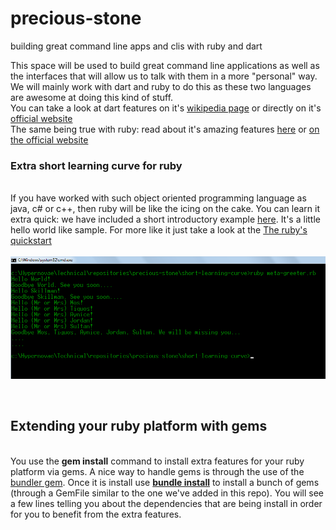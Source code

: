 # precious-stone
building great command line apps and clis with ruby and dart

This space will be used to build great command line applications as well as the interfaces that will allow us to talk with them in a more "personal" way. We will mainly work with dart and ruby to do this as these two languages are awesome at doing this kind of stuff. <br/>
You can take a look at dart features on it's <a href='https://en.wikipedia.org/wiki/Dart_(programming_language)'>wikipedia page</a> or directly on it's <a href='https://www.dartlang.org/'>official website</a><br/>
The same being true with ruby: read about it's amazing features <a href='https://en.wikipedia.org/wiki/Ruby_(programming_language)'>here</a> or <a href='https://www.ruby-lang.org/en/'>on the official website</a><br/>
<p>
<h3>Extra short learning curve for ruby</h3><br/>
If you have worked with such object oriented programming language as java, c# or c++, then ruby will be like the icing on the cake. You can learn it extra quick: we have included a short introductory example <a href='https://github.com/alainlompo/precious-stone/tree/master/short-learning-curve'>here</a>. It's a little hello world like sample. For more like it just take a look at the <a href='https://www.ruby-lang.org/en/documentation/quickstart/2/'>The ruby's quickstart</a><br/><br/>
<img src='https://github.com/alainlompo/precious-stone/blob/master/short-learning-curve/meta-greeter-output.png' alt='The quick hello world like ruby app' />
</p>
<br/>
<p>
<h2>Extending your ruby platform with gems</h2><br/>
You use the <B>gem install</B> command to install extra features for your ruby platform via gems. A nice way to handle gems is through the use of the <a href='http://bundler.io/'>bundler gem</a>. Once it is install use <b><u>bundle install</u></b> to install a bunch of gems (through a GemFile similar to the one we've added in this repo). You will see a few lines telling you about the dependencies that are being install in order for you to benefit from the extra features.
</p>


